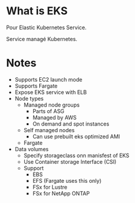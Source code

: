 # What is EKS

Pour Elastic Kubernetes Service.

Service managé Kubernetes.

# Notes

* Supports EC2 launch mode
* Supports Fargate
* Expose EKS service with ELB
* Node types
    * Managed node groups 
        * Parts of ASG
        * Managed by AWS
        * On demand and spot instances
    * Self managed nodes
        * Can use prebuilt eks optimized AMI
    * Fargate
* Data volumes
    * Specify storageclass onn manisfest of EKS
    * Use Container storage Interface (CSI)
    * Support
        * EBS
        * EFS (Fargate uses this only)
        * FSx for Lustre
        * FSx for NetApp ONTAP